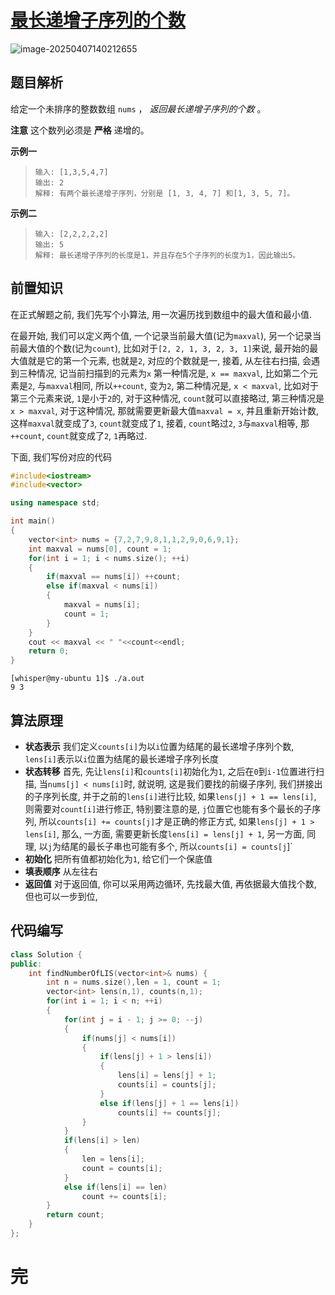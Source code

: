 # [最长递增子序列的个数](https://leetcode.cn/problems/number-of-longest-increasing-subsequence)

![image-20250407140212655](https://md-wind.oss-cn-nanjing.aliyuncs.com/md/20250407140212731.png)

## 题目解析

给定一个未排序的整数数组 `nums` ， *返回最长递增子序列的个数* 。

**注意** 这个数列必须是 **严格** 递增的。

**示例一**

>```
>输入: [1,3,5,4,7]
>输出: 2
>解释: 有两个最长递增子序列，分别是 [1, 3, 4, 7] 和[1, 3, 5, 7]。
>```

**示例二**

>```
>输入: [2,2,2,2,2]
>输出: 5
>解释: 最长递增子序列的长度是1，并且存在5个子序列的长度为1，因此输出5。
>```

## 前置知识

在正式解题之前, 我们先写个小算法, 用一次遍历找到数组中的最大值和最小值.

在最开始, 我们可以定义两个值, 一个记录当前最大值(记为`maxval`), 另一个记录当前最大值的个数(记为`count`), 比如对于`[2, 2, 1, 3, 2, 3, 1]`来说, 最开始的最大值就是它的第一个元素, 也就是`2`, 对应的个数就是一, 接着, 从左往右扫描, 会遇到三种情况, 记当前扫描到的元素为`x`
第一种情况是, `x == maxval`, 比如第二个元素是`2`, 与`maxval`相同, 所以`++count`, 变为`2`, 第二种情况是, `x < maxval`, 比如对于第三个元素来说, `1`是小于`2`的, 对于这种情况, `count`就可以直接略过, 第三种情况是`x > maxval`, 对于这种情况, 那就需要更新最大值`maxval = x`, 并且重新开始计数, 这样`maxval`就变成了`3`, `count`就变成了`1`, 接着, `count`略过`2`, `3`与`maxval`相等, 那`++count`, `count`就变成了`2`, `1`再略过. 

下面, 我们写份对应的代码
```cpp
#include<iostream>
#include<vector>

using namespace std;

int main()
{
    vector<int> nums = {7,2,7,9,8,1,1,2,9,0,6,9,1};
    int maxval = nums[0], count = 1;
    for(int i = 1; i < nums.size(); ++i)
    {
        if(maxval == nums[i]) ++count;
        else if(maxval < nums[i])
        {
            maxval = nums[i];
            count = 1;
        }
    }
    cout << maxval << " "<<count<<endl;
    return 0;
}
```

```shell
[whisper@my-ubuntu 1]$ ./a.out
9 3
```

## 算法原理

- **状态表示**
  我们定义`counts[i]`为以`i`位置为结尾的最长递增子序列个数, `lens[i]`表示以`i`位置为结尾的最长递增子序列长度
- **状态转移**
  首先, 先让`lens[i]`和`counts[i]`初始化为`1`, 之后在`0`到`i-1`位置进行扫描, 当`nums[j] < nums[i]`时, 就说明, 这是我们要找的前缀子序列, 我们拼接出的子序列长度, 并于之前的`lens[i]`进行比较, 如果`lens[j] + 1 == lens[i]`, 则需要对`count[i]`进行修正, 特别要注意的是, `j`位置它也能有多个最长的子序列, 所以`counts[i] += counts[j]`才是正确的修正方式, 如果`lens[j] + 1 > lens[i]`, 那么, 一方面, 需要更新长度`lens[i] = lens[j] + 1`, 另一方面, 同理, 以`j`为结尾的最长子串也可能有多个, 所以`counts[i] = counts[j`]`
- **初始化**
  把所有值都初始化为`1`, 给它们一个保底值
- **填表顺序**
  从左往右
- **返回值**
  对于返回值, 你可以采用两边循环, 先找最大值, 再依据最大值找个数, 但也可以一步到位, 

## 代码编写

```cpp
class Solution {
public:
    int findNumberOfLIS(vector<int>& nums) {
        int n = nums.size(),len = 1, count = 1;
        vector<int> lens(n,1), counts(n,1);
        for(int i = 1; i < n; ++i)
        {
            for(int j = i - 1; j >= 0; --j)
            {
                if(nums[j] < nums[i])
                {
                    if(lens[j] + 1 > lens[i])
                    {
                        lens[i] = lens[j] + 1;
                        counts[i] = counts[j];
                    }
                    else if(lens[j] + 1 == lens[i])
                        counts[i] += counts[j];
                }
            }
            if(lens[i] > len)
            {
                len = lens[i];
                count = counts[i];
            }
            else if(lens[i] == len)
                count += counts[i];
        }
        return count;
    }
};
```

# 完